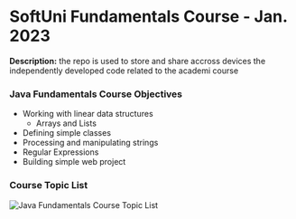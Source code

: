 # SoftUni Fundamentals Course - Jan. 2023
<strong>Description:</strong> the repo is used to store and share accross devices the independently developed code related to the academi course
### Java Fundamentals Course Objectives
- Working with linear data structures
  -	Arrays and Lists
-	Defining simple classes
-	Processing and manipulating strings
-	Regular Expressions
-	Building simple web project

### Course Topic List

![Java Fundamentals Course Topic List](https://github.com/idaki/SoftUni_Java_Fundamentals_Course/blob/main/Topics.png)











